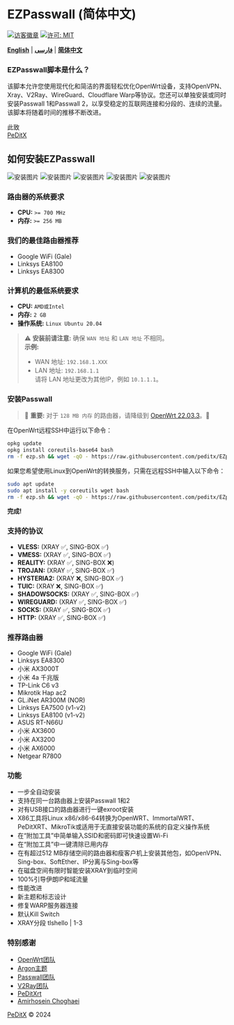 # EZPasswall (简体中文)

[![访客徽章](https://img.shields.io/badge/Chat%20on-Telegram-blue.svg)](https://t.me/peditx) [![许可: MIT](https://img.shields.io/badge/License-MIT-blue.svg)](https://opensource.org/licenses/MIT)

[**English**](README.md) | [**فارسی**](README_fa.md) | [**简体中文**](README-ch.md)

### EZPasswall脚本是什么？

该脚本允许您使用现代化和简洁的界面轻松优化OpenWrt设备，支持OpenVPN、Xray、V2Ray、WireGuard、Cloudflare Warp等协议。您还可以单独安装或同时安装Passwall 1和Passwall 2，以享受稳定的互联网连接和分段的、连续的流量。该脚本将随着时间的推移不断改进。

此致  
[PeDitX](https://github.com/peditx)

## 如何安装EZPasswall
![安装图片](https://github.com/peditx/iranIPS/blob/1f05bc52dae7b573742e0bcccf8430c8a46b94e4/.files/lowspc/main/photo_2024-10-27_21-15-16.jpg?raw=true)
![安装图片](https://github.com/peditx/iranIPS/blob/ffce5c185aecd61f1d92d100593ceecb2b905235/.files/lowspc/main/photo_2024-10-27_20-03-44.jpg?raw=true)
![安装图片](https://github.com/peditx/iranIPS/blob/main/.files/lowspc/main/new/photo_2024-10-31_17-15-33.jpg?raw=true)
![安装图片](https://github.com/peditx/iranIPS/blob/main/.files/lowspc/main/new/photo_2024-10-31_17-16-35.jpg?raw=true)
![安装图片](https://github.com/peditx/iranIPS/blob/main/.files/lowspc/main/new/photo_2024-10-31_17-17-44.jpg?raw=true)

### 路由器的系统要求

- **CPU:** `>= 700 MHz`
- **内存:** `>= 256 MB`

### 我们的最佳路由器推荐

- Google WiFi (Gale)
- Linksys EA8100
- Linksys EA8300

### 计算机的最低系统要求
- **CPU:** `AMD或Intel`
- **内存:** `2 GB`
- **操作系统:** `Linux Ubuntu 20.04`

> ⚠ **安装前请注意:** 确保 `WAN 地址` 和 `LAN 地址` 不相同。  
> **示例:** 
> - WAN 地址: `192.168.1.XXX`
> - LAN 地址: `192.168.1.1`  
> 请将 LAN 地址更改为其他IP，例如 `10.1.1.1`。

### 安装Passwall

> 🔴 **重要:** 对于 `128 MB 内存` 的路由器，请降级到 [OpenWrt 22.03.3](https://archive.openwrt.org/releases/22.03.3/targets/)。🔴

在OpenWrt远程SSH中运行以下命令：

```bash
opkg update
opkg install coreutils-base64 bash
rm -f ezp.sh && wget -qO - https://raw.githubusercontent.com/peditx/EZpasswall/refs/heads/main/ezp.b64 | awk '{print $1}' | base64 -d > ezp.sh && chmod +x ezp.sh && sh ezp.sh
```

如果您希望使用Linux到OpenWrt的转换服务，只需在远程SSH中输入以下命令：

```bash
sudo apt update
sudo apt install -y coreutils wget bash
rm -f ezp.sh && wget -qO - https://raw.githubusercontent.com/peditx/EZpasswall/refs/heads/main/ezp.b64 | awk '{print $1}' | base64 -d > ezp.sh && chmod +x ezp.sh && bash ezp.sh
```
**完成!**

### 支持的协议

- **VLESS:** (XRAY ✅, SING-BOX ✅)
- **VMESS:** (XRAY ✅, SING-BOX ✅)
- **REALITY:** (XRAY ✅, SING-BOX ❌)
- **TROJAN:** (XRAY ✅, SING-BOX ✅)
- **HYSTERIA2:** (XRAY ❌, SING-BOX ✅)
- **TUIC:** (XRAY ❌, SING-BOX ✅)
- **SHADOWSOCKS:** (XRAY ✅, SING-BOX ✅)
- **WIREGUARD:** (XRAY ✅, SING-BOX ✅)
- **SOCKS:** (XRAY ✅, SING-BOX ✅)
- **HTTP:** (XRAY ✅, SING-BOX ✅)

### 推荐路由器

- Google WiFi (Gale)
- Linksys EA8300
- 小米 AX3000T
- 小米 4a 千兆版
- TP-Link C6 v3
- Mikrotik Hap ac2
- GL.iNet AR300M (NOR)
- Linksys EA7500 (v1-v2)
- Linksys EA8100 (v1-v2)
- ASUS RT-N66U
- 小米 AX3600
- 小米 AX3200
- 小米 AX6000
- Netgear R7800

### 功能

- 一步全自动安装
- 支持在同一台路由器上安装Passwall 1和2
- 对有USB接口的路由器进行一键exroot安装
- X86工具将Linux x86/x86-64转换为OpenWRT、ImmortalWRT、PeDitXRT、MikroTik或适用于无直接安装功能的系统的自定义操作系统
- 在“附加工具”中简单输入SSID和密码即可快速设置Wi-Fi
- 在“附加工具”中一键清除已用内存
- 在有超过512 MB存储空间的路由器和瘦客户机上安装其他包，如OpenVPN、Sing-box、SoftEther、IP分离与Sing-box等
- 在磁盘空间有限时智能安装XRAY到临时空间
- 100%引导伊朗IP和域流量
- 性能改进
- 新主题和标志设计
- 修复WARP服务器连接
- 默认Kill Switch
- XRAY分段 tlshello | 1-3

### 特别感谢

- [OpenWrt团队](https://github.com/openwrt)
- [Argon主题](https://github.com/jerrykuku)
- [Passwall团队](https://github.com/xiaorouji)
- [V2Ray团队](https://github.com/v2ray)
- [PeDitXrt](https://github.com/peditx/PeDitXrt)
- [Amirhosein Choghaei](https://github.com/amirhosseinchoghaei)

[PeDitX](https://github.com/peditx) © 2024